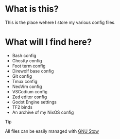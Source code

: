 # What is this?

This is the place wehere I store my various config files.

# What will I find here?

- Bash config
- Ghostty config
- Foot term config
- Direwolf base config
- Git config
- Tmux config
- NeoVim config
- VSCodium config
- Zed editor config
- Godot Engine settings
- TF2 binds
- An archive of my NixOS config

> [!TIP]
> All files can be easily managed with [GNU Stow](https://www.gnu.org/software/stow/)

